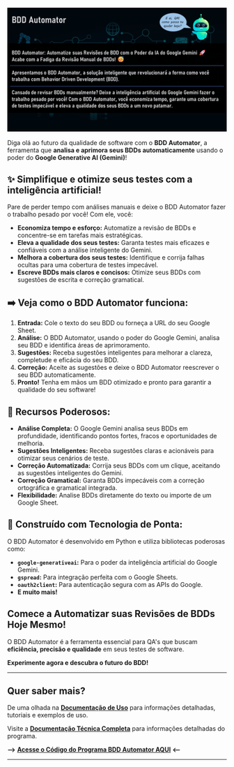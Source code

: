 ![BDD Automator](https://github.com/Phablo-Lima/Desafio_Gemini_Alura/blob/main/imagens/BDD%20Automator.png)

Diga olá ao futuro da qualidade de software com o **BDD Automator**, a ferramenta que **analisa e aprimora seus BDDs automaticamente** usando o poder do **Google Generative AI (Gemini)**! 

## ✨ Simplifique e otimize seus testes com a inteligência artificial!

Pare de perder tempo com análises manuais e deixe o BDD Automator fazer o trabalho pesado por você! Com ele, você:

* **Economiza tempo e esforço:** Automatize a revisão de BDDs e concentre-se em tarefas mais estratégicas.
* **Eleva a qualidade dos seus testes:**  Garanta testes mais eficazes e confiáveis com a análise inteligente do Gemini.
* **Melhora a cobertura dos seus testes:**  Identifique e corrija falhas ocultas para uma cobertura de testes impecável.
* **Escreve BDDs mais claros e concisos:**  Otimize seus BDDs com sugestões de escrita e correção gramatical.

##  ➡️ Veja como o BDD Automator funciona:

1. **Entrada:** Cole o texto do seu BDD ou forneça a URL do seu Google Sheet.
2. **Análise:** O BDD Automator, usando o poder do Google Gemini, analisa seu BDD e identifica áreas de aprimoramento.
3. **Sugestões:** Receba sugestões inteligentes para melhorar a clareza, completude e eficácia do seu BDD.
4. **Correção:** Aceite as sugestões e deixe o BDD Automator reescrever o seu BDD automaticamente.
5. **Pronto!** Tenha em mãos um BDD otimizado e pronto para garantir a qualidade do seu software!

## 🚀 Recursos Poderosos:

* **Análise Completa:** O Google Gemini analisa seus BDDs em profundidade, identificando pontos fortes, fracos e oportunidades de melhoria.
* **Sugestões Inteligentes:**  Receba sugestões claras e acionáveis para otimizar seus cenários de teste.
* **Correção Automatizada:**  Corrija seus BDDs com um clique, aceitando as sugestões inteligentes do Gemini.
* **Correção Gramatical:** Garanta BDDs impecáveis com a correção ortográfica e gramatical integrada.
* **Flexibilidade:** Analise BDDs diretamente do texto ou importe de um Google Sheet.

## 🧰  Construído com Tecnologia de Ponta:

O BDD Automator é desenvolvido em Python e utiliza bibliotecas poderosas como:

* **`google-generativeai`:** Para o poder da inteligência artificial do Google Gemini.
* **`gspread`:** Para integração perfeita com o Google Sheets.
* **`oauth2client`:** Para autenticação segura com as APIs do Google.
* **E muito mais!**

##  Comece a Automatizar suas Revisões de BDDs Hoje Mesmo!

O BDD Automator é a ferramenta essencial para QA's que buscam **eficiência, precisão e qualidade** em seus testes de software.

**Experimente agora e descubra o futuro do BDD!** 


---

## Quer saber mais?

De uma olhada na [**Documentação de Uso**](https://github.com/Phablo-Lima/Desafio_Gemini_Alura/blob/main/Documenta%C3%A7%C3%A3o_de_Uso.md) para informações detalhadas, tutoriais e exemplos de uso.

Visite a [**Documentação Técnica Completa**](https://github.com/Phablo-Lima/Desafio_Gemini_Alura/blob/main/Documenta%C3%A7%C3%A3o%20T%C3%A9cnica.md) para informações detalhadas do programa.

**⟶** [**Acesse o Código do Programa BDD Automator AQUI**](https://github.com/Phablo-Lima/Desafio_Gemini_Alura/blob/main/BDD_Automator.ipynb) **⟵**

---
